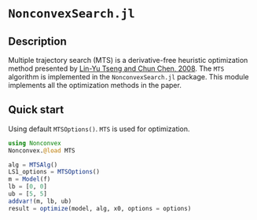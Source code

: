 # `NonconvexSearch.jl`

## Description

Multiple trajectory search (MTS) is a derivative-free heuristic optimization method presented by [Lin-Yu Tseng and Chun Chen, 2008](https://sci2s.ugr.es/sites/default/files/files/TematicWebSites/EAMHCO/contributionsCEC08/tseng08mts.pdf). 
The `MTS` algorithm is implemented in the `NonconvexSearch.jl` package. This module implements all the optimization methods in the paper.

## Quick start

Using default `MTSOptions()`. `MTS` is used for optimization. 

```julia
using Nonconvex
Nonconvex.@load MTS

alg = MTSAlg()
LS1_options = MTSOptions()
m = Model(f)
lb = [0, 0]
ub = [5, 5]
addvar!(m, lb, ub)
result = optimize(model, alg, x0, options = options)
```
